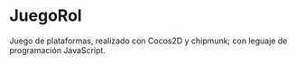 # JuegoRol
Juego de plataformas, realizado con Cocos2D y chipmunk; con leguaje de programación JavaScript.
